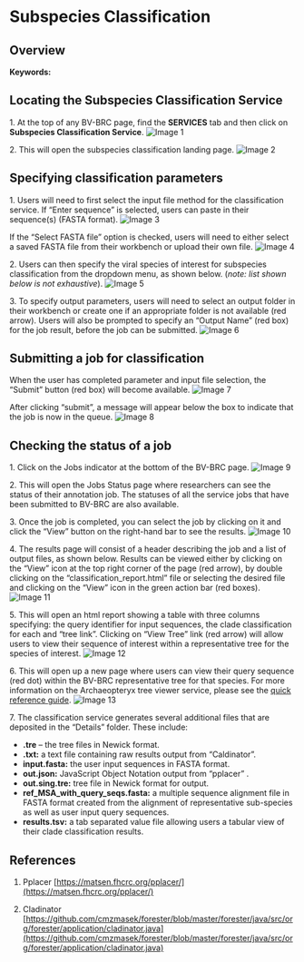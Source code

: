 # Subspecies Classification

## Overview

**Keywords:** 

## Locating the Subspecies Classification Service

1\. At the top of any BV-BRC page, find the **SERVICES** tab and then click on **Subspecies Classification Service**.
![Image 1](images/subspecies-1.png) 

2\. This will open the subspecies classification landing page.
![Image 2](images/subspecies-2.png) 

## Specifying classification parameters

1\. Users will need to first select the input file method for the classification service. If “Enter sequence” is selected, users can paste in their sequence(s) (FASTA format).
![Image 3](images/subspecies-3.png) 

If the “Select FASTA file” option is checked, users will need to either select a saved FASTA file from their workbench or upload their own file.
![Image 4](images/subspecies-4.png)

2\. Users can then specify the viral species of interest for subspecies classification from the dropdown menu, as shown below. (*note: list shown below is not exhaustive*).
![Image 5](images/subspecies-5.png)

3\. To specify output parameters, users will need to select an output folder in their workbench or create one if an appropriate folder is not available (red arrow). Users will also be prompted to specify an “Output Name” (red box) for the job result, before the job can be submitted.
![Image 6](images/subspecies-6.png)

## Submitting a job for classification

When the user has completed parameter and input file selection, the “Submit” button (red box) will become available.
![Image 7](images/subspecies-7.png)

After clicking “submit”, a message will appear below the box to indicate that the job is now in the queue.
![Image 8](images/subspecies-8.png)

## Checking the status of a job

1\. Click on the Jobs indicator at the bottom of the BV-BRC page.
![Image 9](images/subspecies-9.png)

2\. This will open the Jobs Status page where researchers can see the status of their annotation job. The statuses of all the service jobs that have been submitted to BV-BRC are also available.

3\. Once the job is completed, you can select the job by clicking on it and click the “View” button on the right-hand bar to see the results.
![Image 10](images/subspecies-10.png)

4\. The results page will consist of a header describing the job and a list of output files, as shown below. Results can be viewed either by clicking on the “View” icon at the top right corner of the page (red arrow), by double clicking on the “classification_report.html” file or selecting the desired file and clicking on the “View” icon in the green action bar (red boxes).
![Image 11](images/subspecies-11.png)

5\. This will open an html report showing a table with three columns specifying: the query identifier for input sequences, the clade classification for each and “tree link”. Clicking on “View Tree” link (red arrow) will allow users to view their sequence of interest within a representative tree for the species of interest.
![Image 12](images/subspecies-12.png)

6\. This will open up a new page where users can view their query sequence (red dot) within the BV-BRC representative tree for that species. For more information on the Archaeopteryx tree viewer service, please see the [quick reference guide](https://www.bv-brc.org/docs/quick_references/services/archaeopteryx.html).
![Image 13](images/subspecies-13.png)

7\. The classification service generates several additional files that are deposited in the “Details”  folder. These include:

* **.tre** – the tree files in Newick format.
* **.txt:** a text file containing raw results output from “Caldinator”.
*	**input.fasta:** the user input sequences in FASTA format.
*	**out.json:** JavaScript Object Notation output from “pplacer” .
*	**out.sing.tre:** tree file in Newick format for output. 
*	**ref_MSA_with_query_seqs.fasta:** a multiple sequence alignment file in FASTA format created from the alignment of representative sub-species as well as user input query sequences. 
*	**results.tsv:** a tab separated value file allowing users a tabular view of their clade classification results. 

## References
1.  Pplacer
    [https://matsen.fhcrc.org/pplacer/](https://matsen.fhcrc.org/pplacer/)

2.  Cladinator
    [https://github.com/cmzmasek/forester/blob/master/forester/java/src/org/forester/application/cladinator.java](https://github.com/cmzmasek/forester/blob/master/forester/java/src/org/forester/application/cladinator.java)